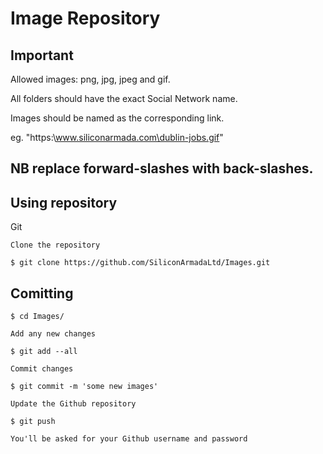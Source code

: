 # Image Repository

## Important

Allowed images: png, jpg, jpeg and gif.

All folders should have the exact Social Network name.

Images should be named as the corresponding link.

eg. "https:\\www.siliconarmada.com\dublin-jobs.gif"

## NB replace forward-slashes with back-slashes.

## Using repository

Git

    Clone the repository

    $ git clone https://github.com/SiliconArmadaLtd/Images.git

## Comitting

    $ cd Images/

    Add any new changes

    $ git add --all

    Commit changes

    $ git commit -m 'some new images'
    
    Update the Github repository
    
    $ git push
    
    You'll be asked for your Github username and password
